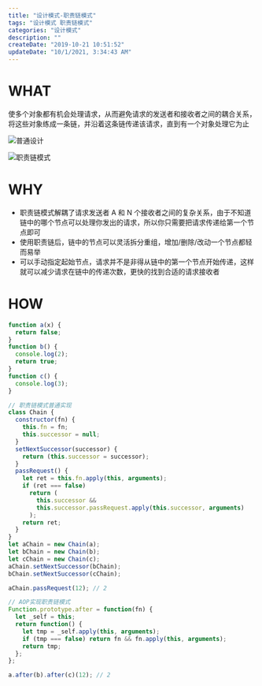 ```yaml
---
title: "设计模式-职责链模式"
tags: "设计模式 职责链模式"
categories: "设计模式"
description: ""
createDate: "2019-10-21 10:51:52"
updateDate: "10/1/2021, 3:34:43 AM"
---
```



# WHAT

使多个对象都有机会处理请求，从而避免请求的发送者和接收者之间的耦合关系，将这些对象练成一条链，并沿着这条链传递该请求，直到有一个对象处理它为止

![普通设计](../imgs/chainOfResponsibility0.png)

![职责链模式](../imgs/chainOfResponsibility1.png)

# WHY

- 职责链模式解耦了请求发送者 A 和 N 个接收者之间的复杂关系，由于不知道链中的哪个节点可以处理你发出的请求，所以你只需要把请求传递给第一个节点即可
- 使用职责链后，链中的节点可以灵活拆分重组，增加/删除/改动一个节点都轻而易举
- 可以手动指定起始节点，请求并不是非得从链中的第一个节点开始传递，这样就可以减少请求在链中的传递次数，更快的找到合适的请求接收者

# HOW

```javascript
function a(x) {
  return false;
}
function b() {
  console.log(2);
  return true;
}
function c() {
  console.log(3);
}

// 职责链模式普通实现
class Chain {
  constructor(fn) {
    this.fn = fn;
    this.successor = null;
  }
  setNextSuccessor(successor) {
    return (this.successor = successor);
  }
  passRequest() {
    let ret = this.fn.apply(this, arguments);
    if (ret === false)
      return (
        this.successor &&
        this.successor.passRequest.apply(this.successor, arguments)
      );
    return ret;
  }
}
let aChain = new Chain(a);
let bChain = new Chain(b);
let cChain = new Chain(c);
aChain.setNextSuccessor(bChain);
bChain.setNextSuccessor(cChain);

aChain.passRequest(12); // 2

// AOP实现职责链模式
Function.prototype.after = function(fn) {
  let _self = this;
  return function() {
    let tmp = _self.apply(this, arguments);
    if (tmp === false) return fn && fn.apply(this, arguments);
    return tmp;
  };
};

a.after(b).after(c)(12); // 2
```
